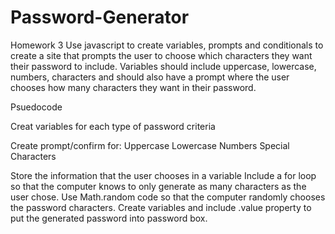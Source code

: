 # Password-Generator
Homework 3
Use javascript to create variables, prompts and conditionals to create a site that prompts the user to choose which characters they want their password to include. Variables should include uppercase, lowercase, numbers, characters and should also have a prompt where the user chooses how many characters they want in their password.  






Psuedocode

Creat variables for each type of password criteria 

Create prompt/confirm for:
    Uppercase
    Lowercase
    Numbers
    Special Characters

Store the information that the user chooses in a variable 
Include a for loop so that the computer knows to only generate as many characters as the user chose. 
Use Math.random code so that the computer randomly chooses the password  characters.
Create variables and include .value property to put the generated password into password box.
    
    


